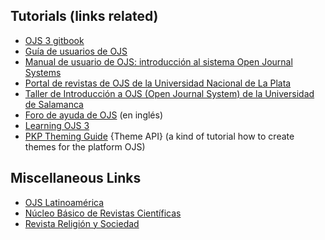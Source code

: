 ## Tutorials (links related)

* [OJS 3 gitbook](https://pkp.gitbook.io/ojs3/)
* [Guía de usuarios de OJS](http://pkp.sfu.ca/ojs/docs/userguide/2.3.3/es/index.html)
* [Manual de usuario de OJS: introducción al sistema Open Journal Systems](http://www.bdigital.unal.edu.co/3557/)
* [Portal de revistas de OJS de la Universidad Nacional de La Plata](https://revistas.unlp.edu.ar/taller/issue/view/18)
* [Taller de Introducción a OJS (Open Journal System) de la Universidad de Salamanca](http://ocw.usal.es/ensenanzas-tecnicas/taller-de-introduccion-a-ojs-open-journal-system)
* [Foro de ayuda de OJS](http://pkp.sfu.ca/support/forum/) (en inglés)
* [Learning OJS 3](https://pkp.gitbook.io/ojs3/en/)
* [PKP Theming Guide](https://pkp.gitbook.io/pkp-theming-guide/en/theme-api) {Theme API} (a kind of tutorial how to create themes for the platform OJS) 

## Miscellaneous Links

* [OJS Latinoamérica](http://ojslatinamerica.blogspot.com/)
* [Núcleo Básico de Revistas Científicas](http://www.caicyt.gov.ar:8087/omekatest/caicytsite/comunicacion-cientifica/nucleo-basico/)
* [Revista Religión y Sociedad](http://www.ceil-conicet.gov.ar/ojs/index.php/sociedadyreligion/index)
